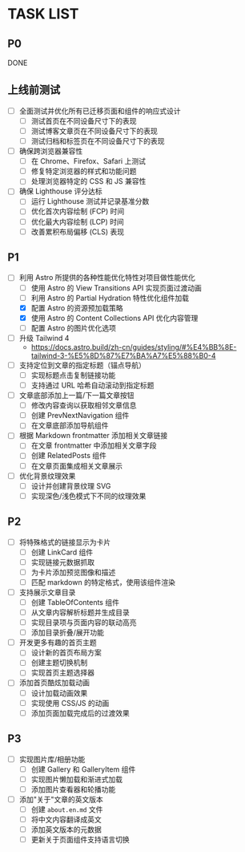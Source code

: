 # TASK LIST

## P0

DONE

## 上线前测试

- [ ] 全面测试并优化所有已迁移页面和组件的响应式设计
  - [ ] 测试首页在不同设备尺寸下的表现
  - [ ] 测试博客文章页在不同设备尺寸下的表现
  - [ ] 测试归档和标签页在不同设备尺寸下的表现
- [ ] 确保跨浏览器兼容性
  - [ ] 在 Chrome、Firefox、Safari 上测试
  - [ ] 修复特定浏览器的样式和功能问题
  - [ ] 处理浏览器特定的 CSS 和 JS 兼容性
- [ ] 确保 Lighthouse 评分达标
  - [ ] 运行 Lighthouse 测试并记录基准分数
  - [ ] 优化首次内容绘制 (FCP) 时间
  - [ ] 优化最大内容绘制 (LCP) 时间
  - [ ] 改善累积布局偏移 (CLS) 表现

## P1

- [ ] 利用 Astro 所提供的各种性能优化特性对项目做性能优化
  - [ ] 使用 Astro 的 View Transitions API 实现页面过渡动画
  - [ ] 利用 Astro 的 Partial Hydration 特性优化组件加载
  - [x] 配置 Astro 的资源预加载策略
  - [x] 使用 Astro 的 Content Collections API 优化内容管理
  - [ ] 配置 Astro 的图片优化选项
- [ ] 升级 Tailwind 4
  - https://docs.astro.build/zh-cn/guides/styling/#%E4%BB%8E-tailwind-3-%E5%8D%87%E7%BA%A7%E5%88%B0-4
- [ ] 支持定位到文章的指定标题（锚点导航）
  - [ ] 实现标题点击复制链接功能
  - [ ] 支持通过 URL 哈希自动滚动到指定标题
- [ ] 文章底部添加上一篇/下一篇文章按钮
  - [ ] 修改内容查询以获取相邻文章信息
  - [ ] 创建 PrevNextNavigation 组件
  - [ ] 在文章底部添加导航组件
- [ ] 根据 Markdown frontmatter 添加相关文章链接
  - [ ] 在文章 frontmatter 中添加相关文章字段
  - [ ] 创建 RelatedPosts 组件
  - [ ] 在文章页面集成相关文章展示
- [ ] 优化背景纹理效果
  - [ ] 设计并创建背景纹理 SVG
  - [ ] 实现深色/浅色模式下不同的纹理效果

## P2

- [ ] 将特殊格式的链接显示为卡片
  - [ ] 创建 LinkCard 组件
  - [ ] 实现链接元数据抓取
  - [ ] 为卡片添加预览图像和描述
  - [ ] 匹配 markdown 的特定格式，使用该组件渲染
- [ ] 支持展示文章目录
  - [ ] 创建 TableOfContents 组件
  - [ ] 从文章内容解析标题并生成目录
  - [ ] 实现目录项与页面内容的联动高亮
  - [ ] 添加目录折叠/展开功能
- [ ] 开发更多有趣的首页主题
  - [ ] 设计新的首页布局方案
  - [ ] 创建主题切换机制
  - [ ] 实现首页主题选择器
- [ ] 添加首页酷炫加载动画
  - [ ] 设计加载动画效果
  - [ ] 实现使用 CSS/JS 的动画
  - [ ] 添加页面加载完成后的过渡效果

## P3

- [ ] 实现图片库/相册功能
  - [ ] 创建 Gallery 和 GalleryItem 组件
  - [ ] 实现图片懒加载和渐进式加载
  - [ ] 添加图片查看器和轮播功能
- [ ] 添加"关于"文章的英文版本
  - [ ] 创建 `about.en.md` 文件
  - [ ] 将中文内容翻译成英文
  - [ ] 添加英文版本的元数据
  - [ ] 更新关于页面组件支持语言切换
